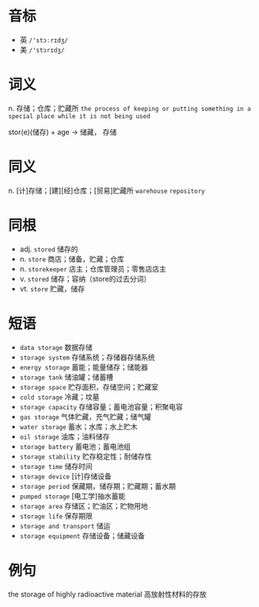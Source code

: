 # 音标

- 英 `/'stɔːrɪdʒ/`
- 美 `/'stɔrɪdʒ/`

# 词义

n. 存储；仓库；贮藏所
`the process of keeping or putting something in a special place while it is not being used`



stor(e)(储存) + age → 储藏， 存储

# 同义

n. [计]存储；[建][经]仓库；[贸易]贮藏所
`warehouse` `repository`

# 同根

- adj. `stored` 储存的
- n. `store` 商店；储备，贮藏；仓库
- n. `storekeeper` 店主；仓库管理员；零售店店主
- v. `stored` 储存；容纳（store的过去分词）
- vt. `store` 贮藏，储存

# 短语

- `data storage` 数据存储
- `storage system` 存储系统；存储器存储系统
- `energy storage` 蓄能；能量储存；储能器
- `storage tank` 储油罐；储蓄槽
- `storage space` 贮存面积，存储空间；贮藏室
- `cold storage` 冷藏；坟墓
- `storage capacity` 存储容量；蓄电池容量；积聚电容
- `gas storage` 气体贮藏，充气贮藏；储气罐
- `water storage` 蓄水；水库；水上贮木
- `oil storage` 油库；油料储存
- `storage battery` 蓄电池；蓄电池组
- `storage stability` 贮存稳定性；耐储存性
- `storage time` 储存时间
- `storage device` [计]存储设备
- `storage period` 保藏期，储存期；贮藏期；蓄水期
- `pumped storage` [电工学]抽水蓄能
- `storage area` 存储区；贮油区；贮物用地
- `storage life` 保存期限
- `storage and transport` 储运
- `storage equipment` 存储设备；储藏设备

# 例句

the storage of highly radioactive material
高放射性材料的存放



